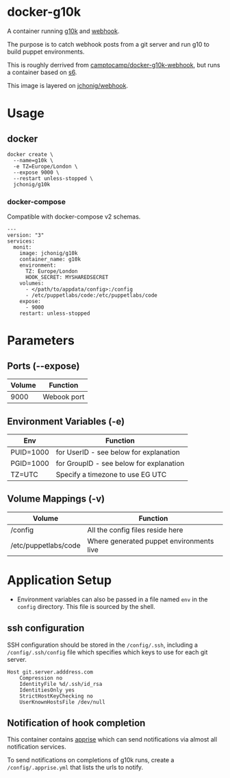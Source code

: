 # docker-g10k
A container running [g10k](https://github.com/xorpaul/g10k) and
[webhook](https://github.com/adnanh/webhook).

The purpose is to catch webhook posts from a git server and run g10 to
build puppet environments.

This is roughly derrived from
[camptocamp/docker-g10k-webhook](https://github.com/camptocamp/docker-g10k-webhook),
but runs a container based on [s6](https://skarnet.org/software/s6/overview.html).

This image is layered on [jchonig/webhook](https://github.com/jchonig/g10k).

# Usage

## docker

```
docker create \
  --name=g10k \
  -e TZ=Europe/London \
  --expose 9000 \
  --restart unless-stopped \
  jchonig/g10k
```

### docker-compose

Compatible with docker-compose v2 schemas.

```
---
version: "3"
services:
  monit:
    image: jchonig/g10k
    container_name: g10k
    environment:
      TZ: Europe/London
      HOOK_SECRET: MYSHAREDSECRET
    volumes:
      - </path/to/appdata/config>:/config
	  - /etc/puppetlabs/code:/etc/puppetlabs/code
    expose:
      - 9000
    restart: unless-stopped
```

# Parameters

## Ports (--expose)

| Volume | Function    |
| ------ | --------    |
| 9000   | Webook port |

## Environment Variables (-e)

| Env                  | Function                                |
| ---                  | --------                                |
| PUID=1000            | for UserID - see below for explanation  |
| PGID=1000            | for GroupID - see below for explanation |
| TZ=UTC               | Specify a timezone to use EG UTC        |

## Volume Mappings (-v)

| Volume               | Function                                 |
| ------               | --------                                 |
| /config              | All the config files reside here         |
| /etc/puppetlabs/code | Where generated puppet environments live |

# Application Setup

  * Environment variables can also be passed in a file named `env` in
    the `config` directory. This file is sourced by the shell.
	
## ssh configuration

SSH configuration should be stored in the `/config/.ssh`,
    including a `/config/.ssh/config` file which specifies which keys
    to use for each git server.

```
Host git.server.adddress.com
	Compression no
	IdentityFile %d/.ssh/id_rsa
	IdentitiesOnly yes
	StrictHostKeyChecking no
	UserKnownHostsFile /dev/null
```

## Notification of hook completion

This container contains [apprise](https://github.com/caronc/apprise)
which can send notifications via almost all notification services.

To send notifications on completions of g10k runs, create a
`/config/.apprise.yml` that lists the urls to notify.

